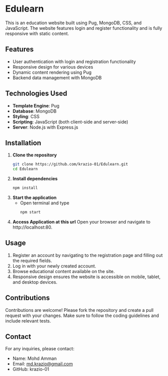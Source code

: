 # Edulearn
This is an education website built using Pug, MongoDB, CSS, and JavaScript. The website features login and register functionality and is fully responsive with static content.

## Features

- User authentication with login and registration functionality
- Responsive design for various devices
- Dynamic content rendering using Pug
- Backend data management with MongoDB

## Technologies Used

- **Template Engine**: Pug
- **Database**: MongoDB
- **Styling**: CSS
- **Scripting**: JavaScript (both client-side and server-side)
- **Server**: Node.js with Express.js

## Installation

1. **Clone the repository**
   ```bash
   git clone https://github.com/krazio-01/Edulearn.git
   cd Edulearn

2. **Install dependencies**
   ```bash
   npm install

3. **Start the application**
   - Open terminal and type
     ```bash
     npm start

5. **Access Application at this url**
Open your browser and navigate to http://localhost:80.

## Usage
1. Register an account by navigating to the registration page and filling out the required fields.
2. Log in with your newly created account.
3. Browse educational content available on the site.
4. Responsive design ensures the website is accessible on mobile, tablet, and desktop devices.

## Contributions
Contributions are welcome! Please fork the repository and create a pull request with your changes. Make sure to follow the coding guidelines and include relevant tests.

## Contact
For any inquiries, please contact:

- Name: Mohd Amman
- Email: md.krazio@gmail.com
- GitHub: krazio-01

